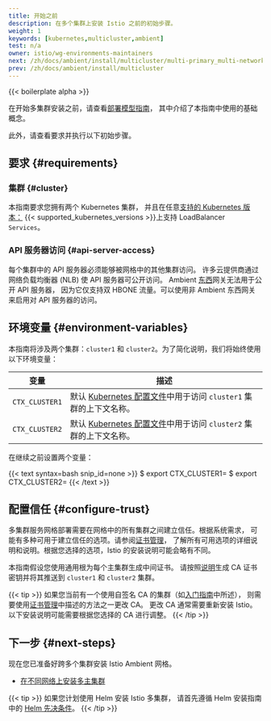 ```yaml
---
title: 开始之前
description: 在多个集群上安装 Istio 之前的初始步骤。
weight: 1
keywords: [kubernetes,multicluster,ambient]
test: n/a
owner: istio/wg-environments-maintainers
next: /zh/docs/ambient/install/multicluster/multi-primary_multi-network
prev: /zh/docs/ambient/install/multicluster
---
```


{{< boilerplate alpha >}}

在开始多集群安装之前，请查看[部署模型指南](/zh/docs/ops/deployment/deployment-models)，
其中介绍了本指南中使用的基础概念。

此外，请查看要求并执行以下初始步骤。

## 要求 {#requirements}

### 集群 {#cluster}

本指南要求您拥有两个 Kubernetes 集群，
并且在任意[支持的 Kubernetes 版本：](/zh/docs/releases/supported-releases#support-status-of-istio-releases) {{< supported_kubernetes_versions >}}上支持 LoadBalancer `Services`。

### API 服务器访问 {#api-server-access}

每个集群中的 API 服务器必须能够被网格中的其他集群访问。
许多云提供商通过网络负载均衡器 (NLB) 使 API 服务器可公开访问。
Ambient [东西](https://en.wikipedia.org/wiki/East-west_traffic)网关无法用于公开 API 服务器，
因为它仅支持双 HBONE 流量。可以使用非 Ambient 东西网关来启用对 API 服务器的访问。

## 环境变量 {#environment-variables}

本指南将涉及两个集群：`cluster1` 和 `cluster2`。为了简化说明，我们将始终使用以下环境变量：

变量 | 描述
-------- | -----------
`CTX_CLUSTER1` | 默认 [Kubernetes 配置文件](https://kubernetes.io/zh-cn/docs/tasks/access-application-cluster/configure-access-multiple-clusters/)中用于访问 `cluster1` 集群的上下文名称。
`CTX_CLUSTER2` | 默认 [Kubernetes 配置文件](https://kubernetes.io/zh-cn/docs/tasks/access-application-cluster/configure-access-multiple-clusters/)中用于访问 `cluster2` 集群的上下文名称。

在继续之前设置两个变量：

{{< text syntax=bash snip_id=none >}}
$ export CTX_CLUSTER1=<your cluster1 context>
$ export CTX_CLUSTER2=<your cluster2 context>
{{< /text >}}

## 配置信任 {#configure-trust}

多集群服务网格部署需要在网格中的所有集群之间建立信任。根据系统需求，
可能有多种可用于建立信任的选项。请参阅[证书管理](/zh/docs/tasks/security/cert-management/)，
了解所有可用选项的详细说明和说明。根据您选择的选项，Istio 的安装说明可能会略有不同。

本指南假设您使用通用根为每个主集群生成中间证书。
请按照[说明](/zh/docs/tasks/security/cert-management/plugin-ca-cert/)生成 CA
证书密钥并将其推送到 `cluster1` 和 `cluster2` 集群。

{{< tip >}}
如果您当前有一个使用自签名 CA 的集群（如[入门指南](/zh/docs/setup/getting-started/)中所述），
则需要使用[证书管理](/zh/docs/tasks/security/cert-management/)中描述的方法之一更改 CA。
更改 CA 通常需要重新安装 Istio。以下安装说明可能需要根据您选择的 CA 进行调整。
{{< /tip >}}

## 下一步 {#next-steps}

现在您已准备好跨多个集群安装 Istio Ambient 网格。

- [在不同网络上安装多主集群](/zh/docs/ambient/install/multicluster/multi-primary_multi-network)

{{< tip >}}
如果您计划使用 Helm 安装 Istio 多集群，
请首先遵循 Helm 安装指南中的 [Helm 先决条件](/zh/docs/setup/install/helm/#prerequisites)。
{{< /tip >}}
